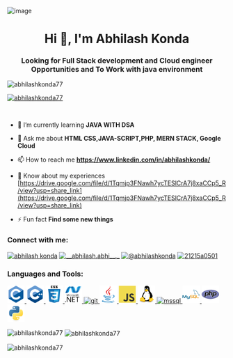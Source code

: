 ![image](https://github.com/Abhilashkonda77/Abhilashkonda77/assets/92944744/aae73867-c612-4f33-80b8-ddf4334da00a)<h1 align="center">Hi 👋, I'm Abhilash Konda</h1>
<h3 align="center">Looking for Full Stack development and Cloud engineer Opportunities and To Work with java environment</h3>

<p align="left"> <img src="https://komarev.com/ghpvc/?username=abhilashkonda77&label=Profile%20views&color=0e75b6&style=flat" alt="abhilashkonda77" /> </p>

<p align="left"> <a href="https://github.com/ryo-ma/github-profile-trophy"><img src="https://github-profile-trophy.vercel.app/?username=abhilashkonda77" alt="abhilashkonda77" /></a> </p>

<p align="left"> <a href="https://twitter.com/" target="blank"><img src="https://img.shields.io/twitter/follow/?logo=twitter&style=for-the-badge" alt="" /></a> </p>


- 🌱 I’m currently learning **JAVA WITH DSA**

- 💬 Ask me about **HTML CSS,JAVA-SCRIPT,PHP, MERN STACK, Google Cloud**

- 📫 How to reach me **https://www.linkedin.com/in/abhilashkonda/**

- 📄 Know about my experiences [https://drive.google.com/file/d/1Tqmjp3FNawh7ycTESlCrA7j8xaCCp5_R/view?usp=share_link](https://drive.google.com/file/d/1Tqmjp3FNawh7ycTESlCrA7j8xaCCp5_R/view?usp=share_link)

- ⚡ Fun fact **Find some new things**

<h3 align="left">Connect with me:</h3>
<p align="left">
<a href="https://linkedin.com/in/abhilash konda" target="blank"><img align="center" src="https://raw.githubusercontent.com/rahuldkjain/github-profile-readme-generator/master/src/images/icons/Social/linked-in-alt.svg" alt="abhilash konda" height="30" width="40" /></a>
<a href="https://instagram.com/__abhilash.abhi__._" target="blank"><img align="center" src="https://raw.githubusercontent.com/rahuldkjain/github-profile-readme-generator/master/src/images/icons/Social/instagram.svg" alt="__abhilash.abhi__._" height="30" width="40" /></a>
<a href="https://www.hackerrank.com/@abhilashkonda" target="blank"><img align="center" src="https://raw.githubusercontent.com/rahuldkjain/github-profile-readme-generator/master/src/images/icons/Social/hackerrank.svg" alt="@abhilashkonda" height="30" width="40" /></a>
<a href="https://auth.geeksforgeeks.org/user/21215a0501" target="blank"><img align="center" src="https://raw.githubusercontent.com/rahuldkjain/github-profile-readme-generator/master/src/images/icons/Social/geeks-for-geeks.svg" alt="21215a0501" height="30" width="40" /></a>
</p>
<h3 align="left">Languages and Tools:</h3>
<p align="left"> <a href="https://www.cprogramming.com/" target="_blank" rel="noreferrer"> <img src="https://raw.githubusercontent.com/devicons/devicon/master/icons/c/c-original.svg" alt="c" width="40" height="40"/> </a> <a href="https://www.w3schools.com/cpp/" target="_blank" rel="noreferrer"> <img src="https://raw.githubusercontent.com/devicons/devicon/master/icons/cplusplus/cplusplus-original.svg" alt="cplusplus" width="40" height="40"/> </a> <a href="https://www.w3schools.com/css/" target="_blank" rel="noreferrer"> <img src="https://raw.githubusercontent.com/devicons/devicon/master/icons/css3/css3-original-wordmark.svg" alt="css3" width="40" height="40"/> </a> <a href="https://dotnet.microsoft.com/" target="_blank" rel="noreferrer"> <img src="https://raw.githubusercontent.com/devicons/devicon/master/icons/dot-net/dot-net-original-wordmark.svg" alt="dotnet" width="40" height="40"/> </a> <a href="https://git-scm.com/" target="_blank" rel="noreferrer"> <img src="https://www.vectorlogo.zone/logos/git-scm/git-scm-icon.svg" alt="git" width="40" height="40"/> </a> <a href="https://www.java.com" target="_blank" rel="noreferrer"> <img src="https://raw.githubusercontent.com/devicons/devicon/master/icons/java/java-original.svg" alt="java" width="40" height="40"/> </a> <a href="https://developer.mozilla.org/en-US/docs/Web/JavaScript" target="_blank" rel="noreferrer"> <img src="https://raw.githubusercontent.com/devicons/devicon/master/icons/javascript/javascript-original.svg" alt="javascript" width="40" height="40"/> </a> <a href="https://www.linux.org/" target="_blank" rel="noreferrer"> <img src="https://raw.githubusercontent.com/devicons/devicon/master/icons/linux/linux-original.svg" alt="linux" width="40" height="40"/> </a> <a href="https://www.microsoft.com/en-us/sql-server" target="_blank" rel="noreferrer"> <img src="https://www.svgrepo.com/show/303229/microsoft-sql-server-logo.svg" alt="mssql" width="40" height="40"/> </a> <a href="https://www.mysql.com/" target="_blank" rel="noreferrer"> <img src="https://raw.githubusercontent.com/devicons/devicon/master/icons/mysql/mysql-original-wordmark.svg" alt="mysql" width="40" height="40"/> </a> <a href="https://www.php.net" target="_blank" rel="noreferrer"> <img src="https://raw.githubusercontent.com/devicons/devicon/master/icons/php/php-original.svg" alt="php" width="40" height="40"/> </a> <a href="https://www.python.org" target="_blank" rel="noreferrer"> <img src="https://raw.githubusercontent.com/devicons/devicon/master/icons/python/python-original.svg" alt="python" width="40" height="40"/> </a> </p>

<p><img align="left" src="https://github-readme-stats.vercel.app/api/top-langs?username=abhilashkonda77&show_icons=true&locale=en&layout=compact" alt="abhilashkonda77" /></p>

<p>&nbsp;<img align="center" src="https://github-readme-stats.vercel.app/api?username=abhilashkonda77&show_icons=true&locale=en" alt="abhilashkonda77" /></p>

<p><img align="center" src="https://github-readme-streak-stats.herokuapp.com/?user=abhilashkonda77&" alt="abhilashkonda77" /></p>
